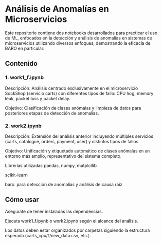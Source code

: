 
# Análisis de Anomalías en Microservicios 


Este repositorio contiene dos notebooks desarrollados para practicar el uso de ML, enfocados en la detección y análisis de anomalías en sistemas de microservicios utilizando diversos enfoques, demostrando la eficacia de BARO en particular.

## Contenido

### 1. work1_f.ipynb

Descripción: Análisis centrado exclusivamente en el microservicio SockShop (servicio carts) con diferentes tipos de fallo: CPU hog, memory leak, packet loss y packet delay.

Objetivo: Clasificación de clases anómalas y limpieza de datos para posteriores etapas de detección de anomalías.

### 2. work2.ipynb

Descripción: Extensión del análisis anterior incluyendo múltiples servicios (carts, catalogue, orders, payment, user) y distintos tipos de fallos.

Objetivo: Unificación y etiquetado automático de clases anómalas en un entorno más amplio, representativo del sistema completo.

Librerías utilizadas
pandas, numpy, matplotlib

scikit-learn

baro: para detección de anomalías y análisis de causa raíz

## Cómo usar
Asegúrate de tener instaladas las dependencias.

Ejecuta work1_f.ipynb o work2.ipynb según el alcance del análisis.

Los datos deben estar organizados por carpetas siguiendo la estructura esperada (carts_cpu/1/new_data.csv, etc.).